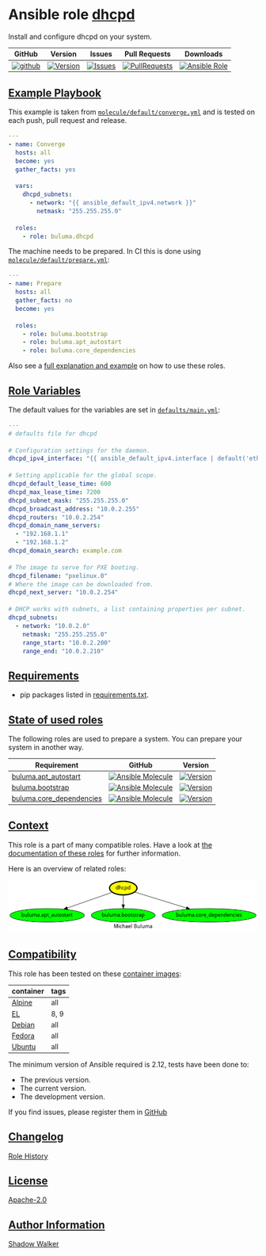 # Ansible role [dhcpd](https://galaxy.ansible.com/ui/standalone/roles/buluma/dhcpd/documentation)

Install and configure dhcpd on your system.

|GitHub|Version|Issues|Pull Requests|Downloads|
|------|-------|------|-------------|---------|
|[![github](https://github.com/buluma/ansible-role-dhcpd/actions/workflows/molecule.yml/badge.svg)](https://github.com/buluma/ansible-role-dhcpd/actions/workflows/molecule.yml)|[![Version](https://img.shields.io/github/release/buluma/ansible-role-dhcpd.svg)](https://github.com/buluma/ansible-role-dhcpd/releases/)|[![Issues](https://img.shields.io/github/issues/buluma/ansible-role-dhcpd.svg)](https://github.com/buluma/ansible-role-dhcpd/issues/)|[![PullRequests](https://img.shields.io/github/issues-pr-closed-raw/buluma/ansible-role-dhcpd.svg)](https://github.com/buluma/ansible-role-dhcpd/pulls/)|[![Ansible Role](https://img.shields.io/ansible/role/d/buluma/dhcpd)](https://galaxy.ansible.com/ui/standalone/roles/buluma/dhcpd/documentation)|

## [Example Playbook](#example-playbook)

This example is taken from [`molecule/default/converge.yml`](https://github.com/buluma/ansible-role-dhcpd/blob/master/molecule/default/converge.yml) and is tested on each push, pull request and release.

```yaml
---
- name: Converge
  hosts: all
  become: yes
  gather_facts: yes

  vars:
    dhcpd_subnets:
      - network: "{{ ansible_default_ipv4.network }}"
        netmask: "255.255.255.0"

  roles:
    - role: buluma.dhcpd
```

The machine needs to be prepared. In CI this is done using [`molecule/default/prepare.yml`](https://github.com/buluma/ansible-role-dhcpd/blob/master/molecule/default/prepare.yml):

```yaml
---
- name: Prepare
  hosts: all
  gather_facts: no
  become: yes

  roles:
    - role: buluma.bootstrap
    - role: buluma.apt_autostart
    - role: buluma.core_dependencies
```

Also see a [full explanation and example](https://buluma.github.io/how-to-use-these-roles.html) on how to use these roles.

## [Role Variables](#role-variables)

The default values for the variables are set in [`defaults/main.yml`](https://github.com/buluma/ansible-role-dhcpd/blob/master/defaults/main.yml):

```yaml
---
# defaults file for dhcpd

# Configuration settings for the daemon.
dhcpd_ipv4_interface: "{{ ansible_default_ipv4.interface | default('eth0') }}"

# Setting applicable for the global scope.
dhcpd_default_lease_time: 600
dhcpd_max_lease_time: 7200
dhcpd_subnet_mask: "255.255.255.0"
dhcpd_broadcast_address: "10.0.2.255"
dhcpd_routers: "10.0.2.254"
dhcpd_domain_name_servers:
  - "192.168.1.1"
  - "192.168.1.2"
dhcpd_domain_search: example.com

# The image to serve for PXE booting.
dhcpd_filename: "pxelinux.0"
# Where the image can be downloaded from.
dhcpd_next_server: "10.0.2.254"

# DHCP works with subnets, a list containing properties per subnet.
dhcpd_subnets:
  - network: "10.0.2.0"
    netmask: "255.255.255.0"
    range_start: "10.0.2.200"
    range_end: "10.0.2.210"
```

## [Requirements](#requirements)

- pip packages listed in [requirements.txt](https://github.com/buluma/ansible-role-dhcpd/blob/master/requirements.txt).

## [State of used roles](#state-of-used-roles)

The following roles are used to prepare a system. You can prepare your system in another way.

| Requirement | GitHub | Version |
|-------------|--------|--------|
|[buluma.apt_autostart](https://galaxy.ansible.com/buluma/apt_autostart)|[![Ansible Molecule](https://github.com/buluma/ansible-role-apt_autostart/actions/workflows/molecule.yml/badge.svg)](https://github.com/buluma/ansible-role-apt_autostart/actions/workflows/molecule.yml)|[![Version](https://img.shields.io/github/release/buluma/ansible-role-apt_autostart.svg)](https://github.com/shadowwalker/ansible-role-apt_autostart)|
|[buluma.bootstrap](https://galaxy.ansible.com/buluma/bootstrap)|[![Ansible Molecule](https://github.com/buluma/ansible-role-bootstrap/actions/workflows/molecule.yml/badge.svg)](https://github.com/buluma/ansible-role-bootstrap/actions/workflows/molecule.yml)|[![Version](https://img.shields.io/github/release/buluma/ansible-role-bootstrap.svg)](https://github.com/shadowwalker/ansible-role-bootstrap)|
|[buluma.core_dependencies](https://galaxy.ansible.com/buluma/core_dependencies)|[![Ansible Molecule](https://github.com/buluma/ansible-role-core_dependencies/actions/workflows/molecule.yml/badge.svg)](https://github.com/buluma/ansible-role-core_dependencies/actions/workflows/molecule.yml)|[![Version](https://img.shields.io/github/release/buluma/ansible-role-core_dependencies.svg)](https://github.com/shadowwalker/ansible-role-core_dependencies)|

## [Context](#context)

This role is a part of many compatible roles. Have a look at [the documentation of these roles](https://buluma.github.io/) for further information.

Here is an overview of related roles:

![dependencies](https://raw.githubusercontent.com/buluma/ansible-role-dhcpd/png/requirements.png "Dependencies")

## [Compatibility](#compatibility)

This role has been tested on these [container images](https://hub.docker.com/u/buluma):

|container|tags|
|---------|----|
|[Alpine](https://hub.docker.com/repository/docker/buluma/alpine/general)|all|
|[EL](https://hub.docker.com/repository/docker/buluma/enterpriselinux/general)|8, 9|
|[Debian](https://hub.docker.com/repository/docker/buluma/debian/general)|all|
|[Fedora](https://hub.docker.com/repository/docker/buluma/fedora/general)|all|
|[Ubuntu](https://hub.docker.com/repository/docker/buluma/ubuntu/general)|all|

The minimum version of Ansible required is 2.12, tests have been done to:

- The previous version.
- The current version.
- The development version.

If you find issues, please register them in [GitHub](https://github.com/buluma/ansible-role-dhcpd/issues)

## [Changelog](#changelog)

[Role History](https://github.com/buluma/ansible-role-dhcpd/blob/master/CHANGELOG.md)

## [License](#license)

[Apache-2.0](https://github.com/buluma/ansible-role-dhcpd/blob/master/LICENSE)

## [Author Information](#author-information)

[Shadow Walker](https://buluma.github.io/)

